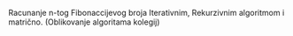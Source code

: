 Racunanje n-tog Fibonaccijevog broja Iterativnim, Rekurzivnim algoritmom i matrično.
(Oblikovanje algoritama kolegij)
